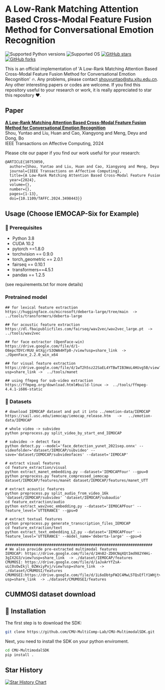 [stars-img]: https://img.shields.io/github/stars/yuntaoshou/LMAM?color=yellow
[stars-url]: https://github.com/yuntaoshou/LMAM/stargazers
[fork-img]: https://img.shields.io/github/forks/yuntaoshou/LMAM?color=lightblue&label=fork
[fork-url]: https://github.com/yuntaoshou/LMAM/network/members
[AKGR-url]: https://github.com/yuntaoshou/LMAM


# A Low-Rank Matching Attention Based Cross-Modal Feature Fusion Method for Conversational Emotion Recognition
![Supported Python versions](https://img.shields.io/badge/%20python-3.8-blue)
![Supported OS](https://img.shields.io/badge/%20Supported_OS-Windows-red)
[![GitHub stars][stars-img]][stars-url]
[![GitHub forks][fork-img]][fork-url]


This is an official implementation of 'A Low-Rank Matching Attention Based Cross-Modal Feature Fusion Method for Conversational Emotion Recognition' :fire:. Any problems, please contact shouyuntao@stu.xjtu.edu.cn. Any other interesting papers or codes are welcome. If you find this repository useful to your research or work, it is really appreciated to star this repository :heart:.

## Paper
[**A Low-Rank Matching Attention Based Cross-Modal Feature Fusion Method for Conversational Emotion Recognition**](https://arxiv.org/abs/2306.17799)<br>
Shou, Yuntao and Liu, Huan and Cao, Xiangyong and Meng, Deyu and Dong, Bo<br>
IEEE Transactions on Affective Computing, 2024

Please cite our paper if you find our work useful for your research:

```tex
@ARTICLE{10753050,
  author={Shou, Yuntao and Liu, Huan and Cao, Xiangyong and Meng, Deyu and Dong, Bo},
  journal={IEEE Transactions on Affective Computing}, 
  title={A Low-Rank Matching Attention Based Cross-Modal Feature Fusion Method for Conversational Emotion Recognition}, 
  year={2024},
  volume={},
  number={},
  pages={1-13},
  doi={10.1109/TAFFC.2024.3498443}}
```

## Usage (Choose IEMOCAP-Six for Example)

### 🚀 Prerequisites
- Python 3.8
- CUDA 10.2
- pytorch ==1.8.0
- torchvision == 0.9.0
- torch_geometric == 2.0.1
- fairseq == 0.10.1
- transformers==4.5.1
- pandas == 1.2.5

(see requirements.txt for more details)


### Pretrained model

```shell
## for lexical feature extraction
https://huggingface.co/microsoft/deberta-large/tree/main  -> ../tools/transformers/deberta-large

## for acoustic feature extraction
https://dl.fbaipublicfiles.com/fairseq/wav2vec/wav2vec_large.pt  -> ../tools/wav2vec

## for face extractor (OpenFace-win)
https://drive.google.com/file/d/1-O8epcTDYCrRUU_mtXgjrS3OWA4HTp0-/view?usp=share_link  -> ./OpenFace_2.2.0_win_x64

## for visual feature extraction
https://drive.google.com/file/d/1wT2h5sz22SaEL4YTBwTIB3WoL4HUvg5B/view?usp=share_link ->  ../tools/manet

## using ffmpeg for sub-video extraction
https://ffmpeg.org/download.html#build-linux ->  ../tools/ffmpeg-4.4.1-i686-static
```



### 🚀 Datasets

~~~~shell
# download IEMOCAP dataset and put it into ../emotion-data/IEMOCAP
https://sail.usc.edu/iemocap/iemocap_release.htm   ->   ../emotion-data/IEMOCAP

# whole video -> subvideo
python preprocess.py split_video_by_start_end_IEMOCAP

# subvideo -> detect face
python detect.py --model='face_detection_yunet_2021sep.onnx' --videofolder='dataset/IEMOCAP/subvideo' --save='dataset/IEMOCAP/subvideofaces' --dataset='IEMOCAP'

# extract visual features
cd feature_extraction/visual
python extract_manet_embedding.py --dataset='IEMOCAPFour' --gpu=0
python preprocess.py feature_compressed_iemocap dataset/IEMOCAP/features/manet dataset/IEMOCAP/features/manet_UTT

# extract acoustic features
python preprocess.py split_audio_from_video_16k 'dataset/IEMOCAP/subvideo' 'dataset/IEMOCAP/subaudio'
cd feature_extraction/audio
python extract_wav2vec_embedding.py --dataset='IEMOCAPFour' --feature_level='UTTERANCE' --gpu=0

# extract textual features
python preprocess.py generate_transcription_files_IEMOCAP
cd feature_extraction/text
python extract_text_embedding_LZ.py --dataset='IEMOCAPFour' --feature_level='UTTERANCE' --model_name='deberta-large' --gpu=0

###################################################################
# We also provide pre-extracted multimodal features
IEMOCAP: https://drive.google.com/file/d/1Hn82-ZD0CNqXQtImd982YHHi-3gIX2G3/view?usp=share_link  -> ./dataset/IEMOCAP/features
CMUMOSI: https://drive.google.com/file/d/1aJxArYfZsA-uLC0sOwIkjl_0ZWxiyPxj/view?usp=share_link  -> ./dataset/CMUMOSI/features
CMUMOSEI:https://drive.google.com/file/d/1L6oDbtpFW2C4MwL5TQsEflY1WHjtv7L5/view?usp=share_link  -> ./dataset/CMUMOSEI/features
~~~~

## CUMMOSI dataset download

## 🚀 Installation

The first step is to download the SDK:

```bash
git clone https://github.com/CMU-MultiComp-Lab/CMU-MultimodalSDK.git
```

Next, you need to install the SDK on your python enviroment.

```bash
cd CMU-MultimodalSDK
pip install .
```

## Star History

[![Star History Chart](https://api.star-history.com/svg?repos=yuntaoshou/LMAM&type=Date)](https://star-history.com/#yuntaoshou/LMAM&Date)
